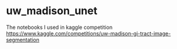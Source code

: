 # uw_madison_unet
The notebooks I used in kaggle competition https://www.kaggle.com/competitions/uw-madison-gi-tract-image-segmentation
